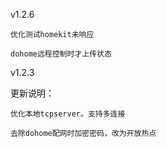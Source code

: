 v1.2.6

	优化测试homekit未响应
  
	dohome远程控制时才上传状态
 
v1.2.3

更新说明：

	优化本地tcpserver。支持多连接
  
	去除dohome配网时加密密码，改为开放热点
  

